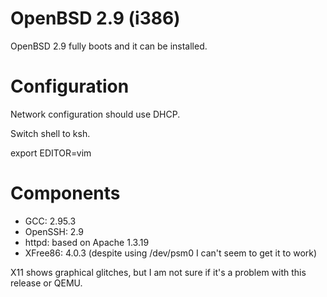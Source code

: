 # OpenBSD 2.9 (i386)

OpenBSD 2.9 fully boots and it can be installed.

# Configuration

Network configuration should use DHCP.

Switch shell to ksh.

export EDITOR=vim

# Components

* GCC: 2.95.3
* OpenSSH: 2.9
* httpd: based on Apache 1.3.19
* XFree86: 4.0.3 (despite using /dev/psm0 I can't seem to get it to work)

X11 shows graphical glitches, but I am not sure if it's a problem with this release or QEMU.

